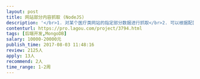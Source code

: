 ```yaml
---                
layout: post       
title: 网站部分内容抓取 (NodeJS)           
description: '</br>1. 对某个医疗类网站的指定部分数据进行抓取</br>2. 可以根据配置，对指定的科室（1个或多个）的数据进行数据抓取</br>3. 支持并行执行 (并行数量可以根据配置指定)</br>4. 要求使用NodeJS 和 Mongodb</br>5. 容错性强，有重试和超时机制, 不会卡死；重启动以后可以从之前中断的地方继续执行</br>6. 要求代码结构清晰，易理解，可配置性强，有足够的注释和日志</br>7. 因为抓取的逻辑并不复杂</br>'     
contenturl: https://pro.lagou.com/project/3794.html      
tags: [后端开发,MongoDB]            
salary: 10000-20000元          
publish_time: 2017-08-03 11:48:16         
review: 2125人                   
apply: 13人                   
recommend: 2人                   
time_range: 1-2周              
---                 
```

